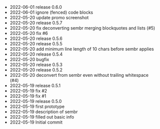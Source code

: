 - 2022-06-01	release 0.6.0
- 2022-06-01	ignore (fenced) code blocks
- 2022-05-20	update promo screenshot
- 2022-05-20	release 0.5.7
- 2022-05-20	fix deconverting sembr merging blockquotes and lists (#5)
- 2022-05-20	fix #6
- 2022-05-20	release 0.5.6
- 2022-05-20	release 0.5.5
- 2022-05-20	add minimum line length of 10 chars before sembr applies
- 2022-05-20	release 0.5.4
- 2022-05-20	bugfix
- 2022-05-20	release 0.5.3
- 2022-05-20	release 0.5.2
- 2022-05-20	deconvert from sembr even without trailing whitespace (#4)
- 2022-05-19	release 0.5.1
- 2022-05-19	fix #2
- 2022-05-19	fix #1
- 2022-05-19	release 0.5.0
- 2022-05-19	first prototype
- 2022-05-19	description of sembr
- 2022-05-19	filled out basic info
- 2022-05-19	Initial commit
